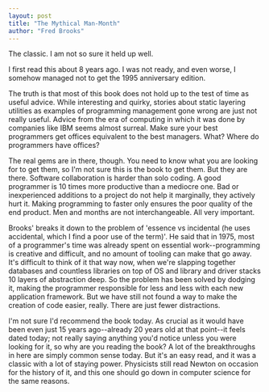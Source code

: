 ```yaml
---
layout: post
title: "The Mythical Man-Month"
author: "Fred Brooks"
---
```

The classic.  I am not so sure it held up well.

I first read this about 8 years ago.  I was not ready, and even worse, I somehow managed not to get the 1995 anniversary edition.

The truth is that most of this book does not hold up to the test of time as useful advice.  While interesting and quirky, stories about static layering utilities as examples of programming management gone wrong are just not really useful.  Advice from the era of computing in which it was done by companies like IBM seems almost surreal.  Make sure your best programmers get offices equivalent to the best managers.  What?  Where do programmers have offices?

The real gems are in there, though.  You need to know what you are looking for to get them, so I'm not sure this is the book to get them.  But they are there.  Software collaboration is harder than solo coding.  A good programmer is 10 times more productive than a mediocre one.  Bad or inexperienced additions to a project do not help it marginally, they actively hurt it.  Making programming to faster only ensures the poor quality of the end product.  Men and months are not interchangeable.  All very important.

Brooks' breaks it down to the problem of 'essence vs incidental (he uses accidental, which I find a poor use of the term)'.  He said that in 1975, most of a programmer's time was already spent on essential work--programming is creative and difficult, and no amount of tooling can make that go away.  It's difficult to think of it that way now, when we're slapping together databases and countless libraries on top of OS and library and driver stacks 10 layers of abstraction deep.  So the problem has been solved by dodging it, making the programmer responsible for less and less with each new application framework.  But we have still not found a way to make the creation of code easier, really.  There are just fewer distractions.

I'm not sure I'd recommend the book today.  As crucial as it would have been even just 15 years ago--already 20 years old at that point--it feels dated today; not really saying anything you'd notice unless you were looking for it, so why are you reading the book?  A lot of the breakthroughs in here are simply common sense today.  But it's an easy read, and it was a classic with a lot of staying power.  Physicists still read Newton on occasion for the history of it, and this one should go down in computer science for the same reasons.

